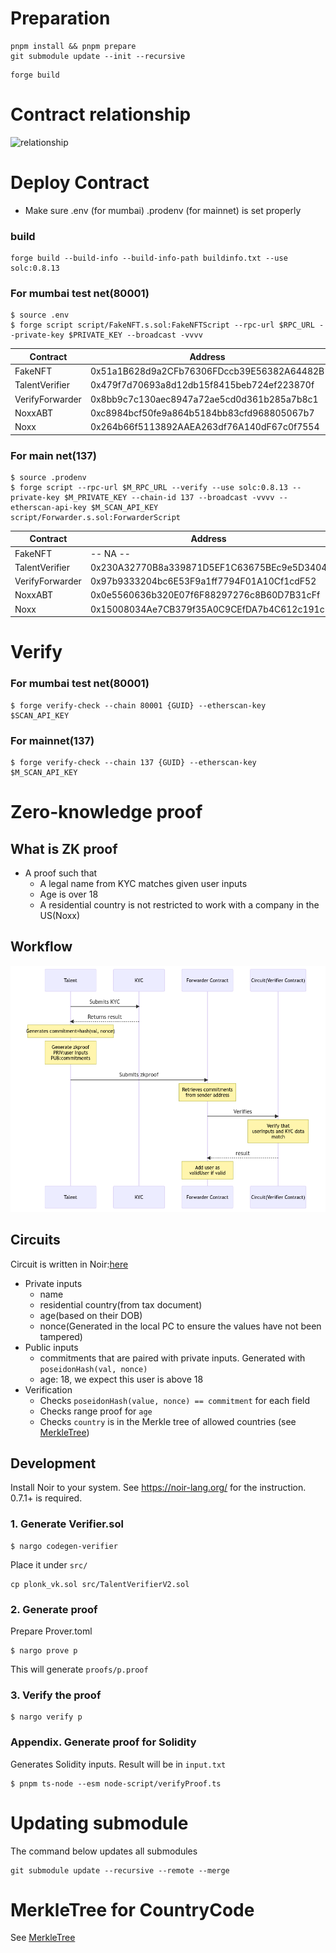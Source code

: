 # Preparation

```
pnpm install && pnpm prepare
git submodule update --init --recursive
```

```
forge build
```

# Contract relationship

![relationship](https://user-images.githubusercontent.com/6277118/192703658-1b8a464d-dc10-4822-8784-1dfc3d992a52.png)

# Deploy Contract

- Make sure .env (for mumbai) .prodenv (for mainnet) is set properly

### build

```
forge build --build-info --build-info-path buildinfo.txt --use solc:0.8.13
```

### For mumbai test net(80001)

```
$ source .env
$ forge script script/FakeNFT.s.sol:FakeNFTScript --rpc-url $RPC_URL --private-key $PRIVATE_KEY --broadcast -vvvv
```

| Contract        | Address                                    |
| --------------- | ------------------------------------------ |
| FakeNFT         | 0x51a1B628d9a2CFb76306FDccb39E56382A64482B |
| TalentVerifier  | 0x479f7d70693a8d12db15f8415beb724ef223870f |
| VerifyForwarder | 0x8bb9c7c130aec8947a72ae5cd0d361b285a7b8c1 |
| NoxxABT         | 0xc8984bcf50fe9a864b5184bb83cfd968805067b7 |
| Noxx            | 0x264b66f5113892AAEA263df76A140dF67c0f7554 |

### For main net(137)

```
$ source .prodenv
$ forge script --rpc-url $M_RPC_URL --verify --use solc:0.8.13 --private-key $M_PRIVATE_KEY --chain-id 137 --broadcast -vvvv --etherscan-api-key $M_SCAN_API_KEY script/Forwarder.s.sol:ForwarderScript
```

| Contract        | Address                                    |
| --------------- | ------------------------------------------ |
| FakeNFT         | -- NA --                                   |
| TalentVerifier  | 0x230A32770B8a339871D5EF1C63675BEc9e5D3404 |
| VerifyForwarder | 0x97b9333204bc6E53F9a1ff7794F01A10Cf1cdF52 |
| NoxxABT         | 0x0e5560636b320E07f6F88297276c8B60D7B31cFf |
| Noxx            | 0x15008034Ae7CB379f35A0C9CEfDA7b4C612c191c |

# Verify

### For mumbai test net(80001)

```
$ forge verify-check --chain 80001 {GUID} --etherscan-key $SCAN_API_KEY
```

### For mainnet(137)

```
$ forge verify-check --chain 137 {GUID} --etherscan-key $M_SCAN_API_KEY
```

# Zero-knowledge proof

## What is ZK proof

- A proof such that
  - A legal name from KYC matches given user inputs
  - Age is over 18
  - A residential country is not restricted to work with a company in the US(Noxx)

## Workflow

![](https://github.com/knot-inc/noxx-contract/blob/main/zkp-workflow.png)

## Circuits

Circuit is written in Noir:[here](https://github.com/knot-inc/noxx-contract/blob/main/circuit_v2/src/main.noir)

- Private inputs
  - name
  - residential country(from tax document)
  - age(based on their DOB)
  - nonce(Generated in the local PC to ensure the values have not been tampered)
- Public inputs
  - commitments that are paired with private inputs. Generated with `poseidonHash(val, nonce)`
  - age: 18, we expect this user is above 18
- Verification
  - Checks `poseidonHash(value, nonce) == commitment` for each field
  - Checks range proof for `age`
  - Checks `country` is in the Merkle tree of allowed countries (see [MerkleTree](https://github.com/knot-inc/noxx-contract/blob/main/CountryCodeMerkleTree.md))

## Development

Install Noir to your system. See https://noir-lang.org/ for the instruction. 0.7.1+ is required.

### 1. Generate Verifier.sol

```
$ nargo codegen-verifier
```

Place it under `src/`

```
cp plonk_vk.sol src/TalentVerifierV2.sol
```

### 2. Generate proof

Prepare Prover.toml

```
$ nargo prove p
```

This will generate `proofs/p.proof`

### 3. Verify the proof

```
$ nargo verify p
```

### Appendix. Generate proof for Solidity

Generates Solidity inputs. Result will be in `input.txt`

```
$ pnpm ts-node --esm node-script/verifyProof.ts
```

# Updating submodule

The command below updates all submodules

```
git submodule update --recursive --remote --merge
```

# MerkleTree for CountryCode

See [MerkleTree](./CountryCodeMerkleTree.md)
